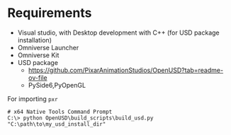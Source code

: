 # Requirements
- Visual studio, with Desktop development with C++ (for USD package installation)
- Omniverse Launcher
- Omniverse Kit
- USD package
	- https://github.com/PixarAnimationStudios/OpenUSD?tab=readme-ov-file
	- PySide6,PyOpenGL

For importing `pxr`
```x64 Native Tools Command Prompt
# x64 Native Tools Command Prompt
C:\> python OpenUSD\build_scripts\build_usd.py "C:\path\to\my_usd_install_dir"
```
